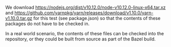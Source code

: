 We download https://nodejs.org/dist/v10.12.0/node-v10.12.0-linux-x64.tar.xz and
https://github.com/yarnpkg/yarn/releases/download/v1.10.0/yarn-v1.10.0.tar.gz for this
test (see package.json) so that the contents of these packages do not have to be checked in.

In a real world scenario, the contents of these files can be checked into the repository,
or they could be built from source as part of the Bazel build.
